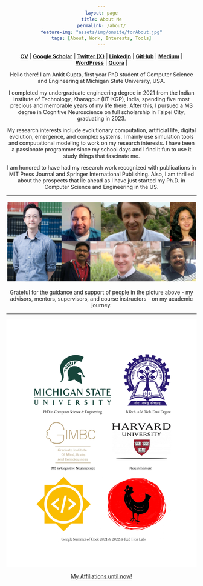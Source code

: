 ```yaml
---
layout: page
title: About Me
permalink: /about/
feature-img: "assets/img/onsite/forAbout.jpg"
tags: [About, Work, Interests, Tools]
---
```


<head> 
        <style> 
            body { 
                text-align:center; 
            }
        </style> 

</head> 


<a href="https://drive.google.com/file/d/1qWQPeSe87NtBtQFIzuV-qryfchyZ_BA6/view?usp=sharing" target="_blank"><b>CV</b></a> | <a href="https://scholar.google.com/citations?user=FTCbGjoAAAAJ&hl=en" target="_blank"><b>Google Scholar</b></a> | <a href="https://twitter.com/ankiitgupta7" target="_blank"><b>Twitter (X)</b></a> | <a href="https://www.linkedin.com/in/ankiitgupta7/" target="_blank"><b>LinkedIn</b></a> | <a href="https://github.com/ankiitgupta7" target="_blank"><b>GitHub</b></a> | <a href="https://medium.com/@ankiitgupta7" target="_blank"><b>Medium</b></a> | <a href="https://ankiitgupta7.wordpress.com/" target="_blank"><b>WordPress</b></a> | <a href="https://www.quora.com/profile/Ankit-Gupta-1695" target="_blank"><b>Quora</b></a> |

Hello there! I am Ankit Gupta, first year PhD student of Computer Science and Engineering at Michigan State University, USA.

I completed my undergraduate engineering degree in 2021 from the Indian Institute of Technology, Kharagpur (IIT-KGP), India, spending five most precious and memorable years of my life there. After this, I pursued a MS degree in Cognitive Neuroscience on full scholarship in Taipei City, graduating in 2023. 

My research interests include evolutionary computation, artificial life, digital evolution, emergence, and complex systems. I mainly use simulation tools and computational modeling to work on my research interests. I have been a passionate programmer since my school days and I find it fun to use it study things that fascinate me.

I am honored to have had my research work recognized with publications in MIT Press Journal and Springer International Publishing. Also, I am thrilled about the prospects that lie ahead as I have just started my Ph.D. in Computer Science and Engineering in the US. 

***



![](https://raw.githubusercontent.com/ankiitgupta7/ankiitgupta7.github.io/6ab7d7873912e3f7279bb08cef031655bfd24cef/assets/img/onsite/mentors.png)

Grateful for the guidance and support of people in the picture above - my advisors, mentors, supervisors, and course instructors - on my academic journey.


***

![](https://raw.githubusercontent.com/ankiitgupta7/ankiitgupta7.github.io/master/assets/img/onsite/affiliations2023.jpg)


<u>My Affiliations until now!</u>